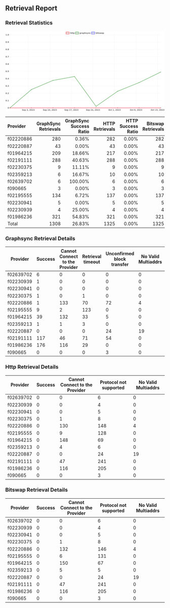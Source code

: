 ## Retrieval Report
### Retrieval Statistics
<img src="https://raw.githubusercontent.com/data-preservation-programs/filplus-checker-assets/main/filecoin-project/filecoin-plus-large-datasets/issues/2150/1697521856505.png"/>

| Provider  | GraphSync Retrievals | GraphSync Success Ratio | HTTP Retrievals | HTTP Success Ratio | Bitswap Retrievals | Bitswap Success Ratio |
| :-------- | -------------------: | ----------------------: | --------------: | -----------------: | -----------------: | --------------------: |
| f02220886 |                  280 |                   0.36% |             282 |              0.00% |                282 |                 0.00% |
| f02220887 |                   43 |                   0.00% |              43 |              0.00% |                 43 |                 0.00% |
| f01964215 |                  209 |                  18.66% |             217 |              0.00% |                217 |                 0.00% |
| f02191111 |                  288 |                  40.63% |             288 |              0.00% |                288 |                 0.00% |
| f02230375 |                    9 |                  11.11% |               9 |              0.00% |                  9 |                 0.00% |
| f02359213 |                    6 |                  16.67% |              10 |              0.00% |                 10 |                 0.00% |
| f02639702 |                    6 |                 100.00% |               6 |              0.00% |                  6 |                 0.00% |
| f090665   |                    3 |                   0.00% |               3 |              0.00% |                  3 |                 0.00% |
| f02195555 |                  134 |                   6.72% |             137 |              0.00% |                137 |                 0.00% |
| f02230941 |                    5 |                   0.00% |               5 |              0.00% |                  5 |                 0.00% |
| f02230939 |                    4 |                  25.00% |               4 |              0.00% |                  4 |                 0.00% |
| f01986236 |                  321 |                  54.83% |             321 |              0.00% |                321 |                 0.00% |
| Total     |                 1308 |                  26.83% |            1325 |              0.00% |               1325 |                 0.00% |

### Graphsync Retrieval Details
| Provider  | Success | Cannot Connect to the Provider | Retrieval timeout | Unconfirmed block transfer | No Valid Multiaddrs | General retrieval failure |
| --------- | ------- | ------------------------------ | ----------------- | -------------------------- | ------------------- | ------------------------- |
| f02639702 | 6       | 0                              | 0                 | 0                          | 0                   | 0                         |
| f02230939 | 1       | 0                              | 0                 | 0                          | 0                   | 3                         |
| f02230941 | 0       | 0                              | 0                 | 0                          | 0                   | 5                         |
| f02230375 | 1       | 0                              | 1                 | 0                          | 0                   | 7                         |
| f02220886 | 1       | 133                            | 70                | 72                         | 4                   | 0                         |
| f02195555 | 9       | 2                              | 123               | 0                          | 0                   | 0                         |
| f01964215 | 39      | 132                            | 33                | 5                          | 0                   | 0                         |
| f02359213 | 1       | 1                              | 3                 | 0                          | 0                   | 1                         |
| f02220887 | 0       | 0                              | 0                 | 24                         | 19                  | 0                         |
| f02191111 | 117     | 46                             | 71                | 54                         | 0                   | 0                         |
| f01986236 | 176     | 116                            | 29                | 0                          | 0                   | 0                         |
| f090665   | 0       | 0                              | 0                 | 3                          | 0                   | 0                         |

### Http Retrieval Details
| Provider  | Success | Cannot Connect to the Provider | Protocol not supported | No Valid Multiaddrs |
| --------- | ------- | ------------------------------ | ---------------------- | ------------------- |
| f02639702 | 0       | 0                              | 6                      | 0                   |
| f02230939 | 0       | 0                              | 4                      | 0                   |
| f02230941 | 0       | 0                              | 5                      | 0                   |
| f02230375 | 0       | 1                              | 8                      | 0                   |
| f02220886 | 0       | 130                            | 148                    | 4                   |
| f02195555 | 0       | 9                              | 128                    | 0                   |
| f01964215 | 0       | 148                            | 69                     | 0                   |
| f02359213 | 0       | 4                              | 6                      | 0                   |
| f02220887 | 0       | 0                              | 24                     | 19                  |
| f02191111 | 0       | 47                             | 241                    | 0                   |
| f01986236 | 0       | 116                            | 205                    | 0                   |
| f090665   | 0       | 0                              | 3                      | 0                   |

### Bitswap Retrieval Details
| Provider  | Success | Cannot Connect to the Provider | Protocol not supported | No Valid Multiaddrs |
| --------- | ------- | ------------------------------ | ---------------------- | ------------------- |
| f02639702 | 0       | 0                              | 6                      | 0                   |
| f02230939 | 0       | 0                              | 4                      | 0                   |
| f02230941 | 0       | 0                              | 5                      | 0                   |
| f02230375 | 0       | 1                              | 8                      | 0                   |
| f02220886 | 0       | 132                            | 146                    | 4                   |
| f02195555 | 0       | 6                              | 131                    | 0                   |
| f01964215 | 0       | 150                            | 67                     | 0                   |
| f02359213 | 0       | 5                              | 5                      | 0                   |
| f02220887 | 0       | 0                              | 24                     | 19                  |
| f02191111 | 0       | 47                             | 241                    | 0                   |
| f01986236 | 0       | 116                            | 205                    | 0                   |
| f090665   | 0       | 0                              | 3                      | 0                   |
